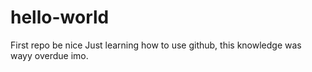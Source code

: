 # hello-world
First repo be nice
Just learning how to use github, this knowledge was wayy overdue imo.
